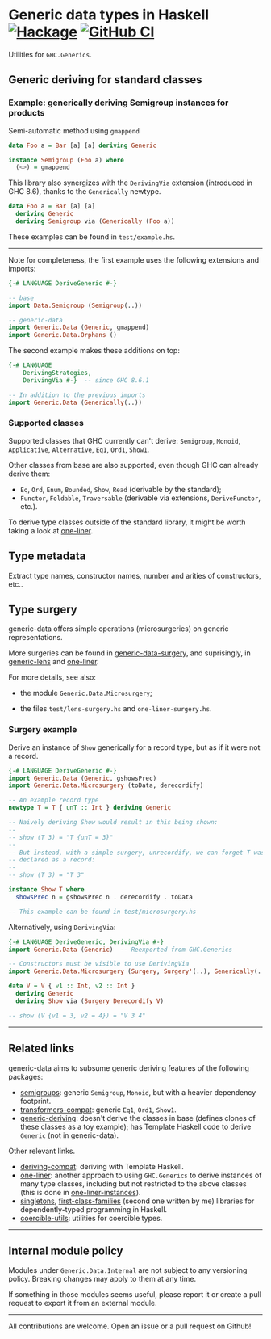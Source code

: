 # Generic data types in Haskell [![Hackage](https://img.shields.io/hackage/v/generic-data.svg)](https://hackage.haskell.org/package/generic-data) [![GitHub CI](https://github.com/Lysxia/generic-data/workflows/CI/badge.svg)](https://github.com/Lysxia/generic-data/actions)

Utilities for `GHC.Generics`.

## Generic deriving for standard classes

### Example: generically deriving Semigroup instances for products

Semi-automatic method using `gmappend`

```haskell
data Foo a = Bar [a] [a] deriving Generic

instance Semigroup (Foo a) where
  (<>) = gmappend
```

This library also synergizes with the `DerivingVia` extension
(introduced in GHC 8.6), thanks to the `Generically` newtype.

```haskell
data Foo a = Bar [a] [a]
  deriving Generic
  deriving Semigroup via (Generically (Foo a))
```

These examples can be found in `test/example.hs`.

---

Note for completeness, the first example uses the following extensions and
imports:

```haskell
{-# LANGUAGE DeriveGeneric #-}

-- base
import Data.Semigroup (Semigroup(..))

-- generic-data
import Generic.Data (Generic, gmappend)
import Generic.Data.Orphans ()
```

The second example makes these additions on top:

```haskell
{-# LANGUAGE
    DerivingStrategies,
    DerivingVia #-}  -- since GHC 8.6.1

-- In addition to the previous imports
import Generic.Data (Generically(..))
```

### Supported classes

Supported classes that GHC currently can't derive: `Semigroup`, `Monoid`,
`Applicative`, `Alternative`, `Eq1`, `Ord1`, `Show1`.

Other classes from base are also supported, even though GHC can already derive
them:

- `Eq`, `Ord`, `Enum`, `Bounded`, `Show`, `Read` (derivable by the standard);
- `Functor`, `Foldable`, `Traversable` (derivable via extensions,
  `DeriveFunctor`, etc.).

To derive type classes outside of the standard library, it might be worth
taking a look at [one-liner](https://hackage.haskell.org/package/one-liner).

## Type metadata

Extract type names, constructor names, number and arities of constructors, etc..

## Type surgery

generic-data offers simple operations (microsurgeries) on generic
representations.

More surgeries can be found in
[generic-data-surgery](https://hackage.haskell.org/package/generic-data-surgery),
and suprisingly, in
[generic-lens](https://hackage.haskell.org/package/generic-lens) and
[one-liner](https://hackage.haskell.org/package/one-liner).

For more details, see also:

- the module `Generic.Data.Microsurgery`;

- the files `test/lens-surgery.hs` and `one-liner-surgery.hs`.

### Surgery example

Derive an instance of `Show` generically for a record type,
but as if it were not a record.

```haskell
{-# LANGUAGE DeriveGeneric #-}
import Generic.Data (Generic, gshowsPrec)
import Generic.Data.Microsurgery (toData, derecordify)

-- An example record type
newtype T = T { unT :: Int } deriving Generic

-- Naively deriving Show would result in this being shown:
--
-- show (T 3) = "T {unT = 3}"
--
-- But instead, with a simple surgery, unrecordify, we can forget T was
-- declared as a record:
--
-- show (T 3) = "T 3"

instance Show T where
  showsPrec n = gshowsPrec n . derecordify . toData

-- This example can be found in test/microsurgery.hs
```

Alternatively, using `DerivingVia`:

```haskell
{-# LANGUAGE DeriveGeneric, DerivingVia #-}
import Generic.Data (Generic)  -- Reexported from GHC.Generics

-- Constructors must be visible to use DerivingVia
import Generic.Data.Microsurgery (Surgery, Surgery'(..), Generically(..), Derecordify)

data V = V { v1 :: Int, v2 :: Int }
  deriving Generic
  deriving Show via (Surgery Derecordify V)

-- show (V {v1 = 3, v2 = 4}) = "V 3 4"
```

---

## Related links

generic-data aims to subsume generic deriving features of the following
packages:

- [semigroups](https://hackage.haskell.org/package/semigroups): generic
  `Semigroup`, `Monoid`, but with a heavier dependency footprint.
- [transformers-compat](https://hackage.haskell.org/package/transformers-compat):
  generic `Eq1`, `Ord1`, `Show1`.
- [generic-deriving](https://hackage.haskell.org/package/generic-deriving):
  doesn't derive the classes in base (defines clones of these classes as a toy
  example); has Template Haskell code to derive `Generic` (not in generic-data).

Other relevant links.

- [deriving-compat](https://hackage.haskell.org/package/deriving-compat):
  deriving with Template Haskell.
- [one-liner](https://hackage.haskell.org/package/one-liner): another approach
  to using `GHC.Generics` to derive instances of many type classes, including
  but not restricted to the above classes (this is done in
  [one-liner-instances](https://hackage.haskell.org/package/one-liner-instances)).
- [singletons](https://hackage.haskell.org/package/singletons),
  [first-class-families](https://hackage.haskell.org/package/first-class-families)
  (second one written by me)
  libraries for dependently-typed programming in Haskell.
- [coercible-utils](https://hackage.haskell.org/package/coercible-utils):
  utilities for coercible types.

---

## Internal module policy

Modules under `Generic.Data.Internal` are not subject to any versioning policy.
Breaking changes may apply to them at any time.

If something in those modules seems useful, please report it or create a pull
request to export it from an external module.

---

All contributions are welcome. Open an issue or a pull request on Github!
